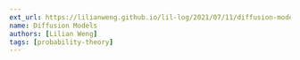 ```yaml
---
ext_url: https://lilianweng.github.io/lil-log/2021/07/11/diffusion-models.html
name: Diffusion Models
authors: [Lilian Weng]
tags: [probability-theory] 
---
```



